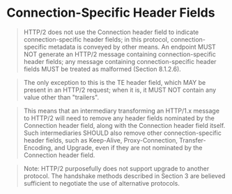 # Connection-Specific Header Fields
> HTTP/2 does not use the Connection header field to indicate connection-specific header fields; in this protocol, connection-specific metadata is conveyed by other means. An endpoint MUST NOT generate an HTTP/2 message containing connection-specific header fields; any message containing connection-specific header fields MUST be treated as malformed (Section 8.1.2.6).

> The only exception to this is the TE header field, which MAY be present in an HTTP/2 request; when it is, it MUST NOT contain any value other than "trailers".

> This means that an intermediary transforming an HTTP/1.x message to HTTP/2 will need to remove any header fields nominated by the Connection header field, along with the Connection header field itself. Such intermediaries SHOULD also remove other connection-specific header fields, such as Keep-Alive, Proxy-Connection, Transfer-Encoding, and Upgrade, even if they are not nominated by the Connection header field.

> Note: HTTP/2 purposefully does not support upgrade to another protocol. The handshake methods described in Section 3 are believed sufficient to negotiate the use of alternative protocols.